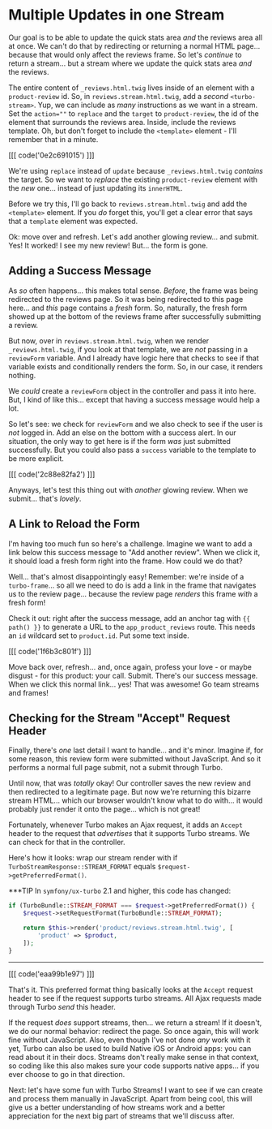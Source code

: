 # Multiple Updates in one Stream

Our goal is to be able to update the quick stats area *and* the reviews area all
at once. We can't do that by redirecting or returning a normal HTML page... because
that would only affect the reviews frame. So let's *continue* to return a
stream... but a stream where we update the quick stats area *and* the reviews.

The entire content of `_reviews.html.twig` lives inside of an element with a
`product-review` id. So, in `reviews.stream.html.twig`, add a *second*
`<turbo-stream>`. Yup, we can include as *many* instructions as we want in a
stream. Set the `action=""` to `replace` and the `target` to `product-review`, the
id of the element that surrounds the reviews area. Inside, include the reviews
template. Oh, but don't forget to include the `<template>` element - I'll remember
that in a minute.

[[[ code('0e2c691015') ]]]

We're using `replace` instead of `update` because `_reviews.html.twig` *contains*
the target. So we want to *replace* the existing `product-review` element
with the *new* one... instead of just updating its `innerHTML`.

Before we try this, I'll go back to `reviews.stream.html.twig` and add the
`<template>` element. If you *do* forget this, you'll get a clear error that says
that a `template` element was expected.

Ok: move over and refresh. Let's add another glowing review... and submit. Yes!
It worked! I see my new review! But... the form is gone.

## Adding a Success Message

As *so* often happens... this makes total sense. *Before*, the frame was being
redirected to the reviews page. So it was being redirected to this page here...
and *this* page contains a *fresh* form. So, naturally, the fresh form showed up
at the bottom of the reviews frame after successfully submitting a review.

But now, over in `reviews.stream.html.twig`, when we render `_reviews.html.twig`,
if you look at that template, we are *not* passing in a `reviewForm` variable. And
I already have logic here that checks to see if that variable exists and conditionally
renders the form. So, in our case, it renders nothing.

We *could* create a `reviewForm` object in the controller and pass it into here.
But, I kind of like this... except that having a success message would help a lot.

So let's see: we check for `reviewForm` and we also check to see if the user is
*not* logged in. Add an else on the bottom with a success alert. In our situation,
the only way to get here is if the form *was* just submitted successfully. But
you could also pass a `success` variable to the template to be more
explicit.

[[[ code('2c88e82fa2') ]]]

Anyways, let's test this thing out with *another* glowing review. When we submit...
that's *lovely*.

## A Link to Reload the Form

I'm having too much fun so here's a challenge. Imagine we want to add a link below
this success message to "Add another review". When we click it, it should load
a fresh form right into the frame. How could we do that?

Well... that's almost disappointingly easy! Remember: we're inside of a
`turbo-frame`... so all we need to do is add a link in the frame that navigates
us to the review page... because the review page *renders* this frame
*with* a fresh form!

Check it out: right after the success message, add an anchor tag with
`{{ path() }}` to generate a URL to the `app_product_reviews` route. This needs
an `id` wildcard set to `product.id`. Put some text inside.

[[[ code('1f6b3c801f') ]]]

Move back over, refresh...  and, once again, profess your love - or maybe disgust -
for this product: your call. Submit. There's our success message. When we click
this normal link... yes! That was awesome! Go team streams and frames!

## Checking for the Stream "Accept" Request Header

Finally, there's *one* last detail I want to handle... and it's minor. Imagine if,
for some reason, this review form were submitted without JavaScript. And so it
performs a normal full page submit, not a submit through Turbo.

Until now, that was *totally* okay! Our controller saves the new review and then
redirected to a legitimate page. But now we're returning this bizarre stream HTML...
which our browser wouldn't know what to do with... it would probably just render
it onto the page... which is not great!

Fortunately, whenever Turbo makes an Ajax request, it adds an `Accept` header to
the request that *advertises* that it supports Turbo streams. We can check
for that in the controller.

Here's how it looks: wrap our stream render with if
`TurboStreamResponse::STREAM_FORMAT` equals `$request->getPreferredFormat()`.

***TIP
In `symfony/ux-turbo` 2.1 and higher, this code has changed:

```php
if (TurboBundle::STREAM_FORMAT === $request->getPreferredFormat()) {
    $request->setRequestFormat(TurboBundle::STREAM_FORMAT);

    return $this->render('product/reviews.stream.html.twig', [
        'product' => $product,
    ]);
}
```
***

[[[ code('eaa99b1e97') ]]]

That's it. This preferred format thing basically looks at the `Accept` request header
to see if the request supports turbo streams. All Ajax requests made through
Turbo *send* this header.

If the request *does* support streams, then... we return a stream! If it doesn't,
we do our normal behavior: redirect the page. So once again, this will work fine
without JavaScript. Also, even though I've not done *any* work with it yet, Turbo
can also be used to build Native iOS or Android apps: you can read about it in
their docs. Streams don't really make sense in that context, so coding like this
also makes sure your code supports native apps... if you ever choose to go in that
direction.

Next: let's have some fun with Turbo Streams! I want to see if we can create
and process them manually in JavaScript. Apart from being cool, this will give us
a better understanding of how streams work and a better appreciation for the next
big part of streams that we'll discuss after.
